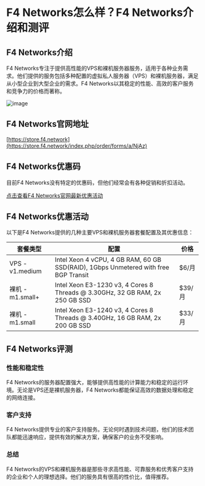 # F4 Networks怎么样？F4 Networks介绍和测评

## F4 Networks介绍

F4 Networks专注于提供高性能的VPS和裸机服务器服务，适用于各种业务需求。他们提供的服务包括多种配置的虚拟私人服务器（VPS）和裸机服务器，满足从小型企业到大型企业的需求。F4 Networks以其稳定的性能、高效的客户服务和竞争力的价格而著称。

![image](https://github.com/merciersteven55/F4-Networks/assets/169422851/4e8913cb-795e-40eb-9b62-0d5c1d94080d)

## F4 Networks官网地址

[https://store.f4.network](https://store.f4.network/index.php/order/forms/a/NjAz)

## F4 Networks优惠码

目前F4 Networks没有特定的优惠码，但他们经常会有各种促销和折扣活动。

[点击查看F4 Networks官网最新优惠活动](https://store.f4.network/index.php/order/forms/a/NjAz)

## F4 Networks优惠活动

以下是F4 Networks提供的几种主要VPS和裸机服务器套餐配置及其优惠信息：

| 套餐类型 | 配置 | 价格 |
|---------|------|------|
| VPS - v1.medium | Intel Xeon 4 vCPU, 4 GB RAM, 60 GB SSD(RAID), 1Gbps Unmetered with free BGP Transit | $6/月 |
| 裸机 - m1.small+ | Intel Xeon E3-1230 v3, 4 Cores 8 Threads @ 3.30GHz, 32 GB RAM, 2x 250 GB SSD | $39/月 |
| 裸机 - m1.small | Intel Xeon E3-1240 v3, 4 Cores 8 Threads @ 3.40GHz, 16 GB RAM, 2x 200 GB SSD | $33/月 |

## F4 Networks评测

### 性能和稳定性

F4 Networks的服务器配置强大，能够提供高性能的计算能力和稳定的运行环境。无论是VPS还是裸机服务器，F4 Networks都能保证高效的数据处理和稳定的网络连接。

### 客户支持

F4 Networks提供专业的客户支持服务。无论何时遇到技术问题，他们的技术团队都能迅速响应，提供有效的解决方案，确保客户的业务不受影响。

### 总结

F4 Networks的VPS和裸机服务器是那些寻求高性能、可靠服务和优秀客户支持的企业和个人的理想选择。他们的服务具有很高的性价比，值得推荐。
